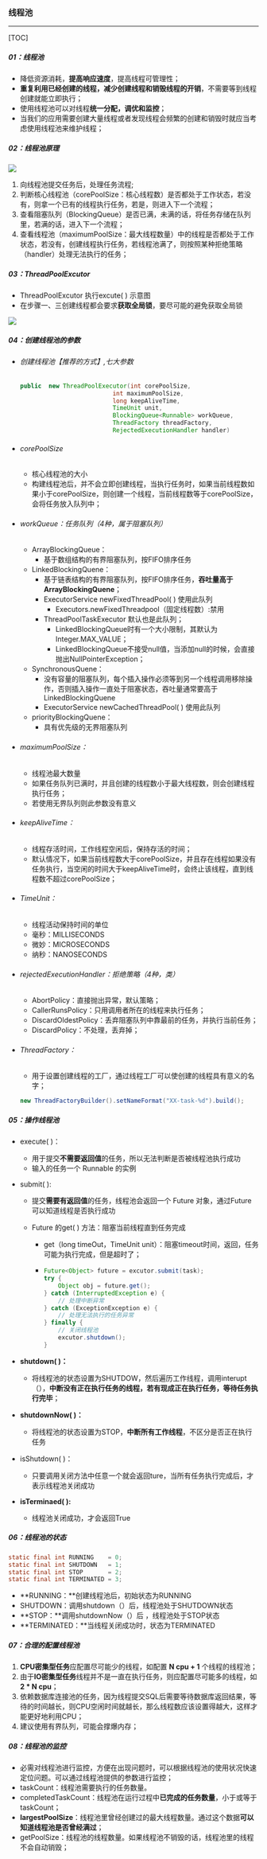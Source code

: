 ### 线程池

------

[TOC]

##### 01：线程池

- 降低资源消耗，**提高响应速度**，提高线程可管理性；
- **重复利用已经创建的线程，减少创建线程和销毁线程的开销**，不需要等到线程创建就能立即执行；
- 使用线程池可以对线程**统一分配，调优和监控**；
- 当我们的应用需要创建大量线程或者发现线程会频繁的创建和销毁时就应当考虑使用线程池来维护线程；

##### 02：线程池原理

![](https://github.com/likang315/Middleware/blob/master/%E5%A4%9A%E7%BA%BF%E7%A8%8B/%E5%A4%9A%E7%BA%BF%E7%A8%8B/%E7%BA%BF%E7%A8%8B%E6%B1%A0.png?raw=true)

1. 向线程池提交任务后，处理任务流程;
2. 判断核心线程池（corePoolSize：核心线程数）是否都处于工作状态，若没有，则拿一个已有的线程执行任务，若是，则进入下一个流程；
3. 查看阻塞队列（BlockingQueue）是否已满，未满的话，将任务存储在队列里，若满的话，进入下一个流程；
4. 查看线程池（maximumPoolSize：最大线程数量）中的线程是否都处于工作状态，若没有，创建线程执行任务，若线程池满了，则按照某种拒绝策略（handler）处理无法执行的任务；

##### 03：ThreadPoolExcutor

- ThreadPoolExcutor 执行excute( ) 示意图
- 在步骤一、三创建线程都会要求**获取全局锁**，要尽可能的避免获取全局锁

![](https://github.com/likang315/Middleware/blob/master/%E5%A4%9A%E7%BA%BF%E7%A8%8B/%E5%A4%9A%E7%BA%BF%E7%A8%8B/ThreadPoolExcutor.png?raw=true)

##### 04：创建线程池的参数

- ###### 创建线程池【推荐的方式】,七大参数

  ```java
  public  new ThreadPoolExecutor(int corePoolSize,
                            int maximumPoolSize,
                            long keepAliveTime,
                            TimeUnit unit,
                            BlockingQueue<Runnable> workQueue,
                            ThreadFactory threadFactory,
                            RejectedExecutionHandler handler)
  ```

- ###### corePoolSize

  - 核心线程池的大小
  - 构建线程池后，并不会立即创建线程，当执行任务时，如果当前线程数如果小于corePoolSize，则创建一个线程，当前线程数等于corePoolSize，会将任务放入队列中；

- ###### workQueue：任务队列（4种，属于阻塞队列）

  - ArrayBlockingQueue：
    -  基于数组结构的有界阻塞队列，按FIFO排序任务
  - LinkedBlockingQuene：
    - 基于链表结构的有界阻塞队列，按FIFO排序任务，**吞吐量高于ArrayBlockingQuene**；
    - ExecutorService newFixedThreadPool( ) 使用此队列
      - Executors.newFixedThreadpool（固定线程数）:禁用
    - ThreadPoolTaskExecutor 默认也是此队列；
      - LinkedBlockingQueue时有一个大小限制，其默认为Integer.MAX_VALUE；
      - LinkedBlockingQueue不接受null值，当添加null的时候，会直接抛出NullPointerException；
  - SynchronousQuene：
    - 没有容量的阻塞队列，每个插入操作必须等到另一个线程调用移除操作，否则插入操作一直处于阻塞状态，吞吐量通常要高于LinkedBlockingQuene
    - ExecutorService newCachedThreadPool( )  使用此队列
  - priorityBlockingQuene：
    - 具有优先级的无界阻塞队列

- ###### maximumPoolSize：

  - 线程池最大数量
  - 如果任务队列已满时，并且创建的线程数小于最大线程数，则会创建线程执行任务；
  - 若使用无界队列则此参数没有意义

- ###### keepAliveTime：

  - 线程存活时间，工作线程空闲后，保持存活的时间；
  - 默认情况下，如果当前线程数大于corePoolSize，并且存在线程如果没有任务执行，当空闲的时间大于keepAliveTime时，会终止该线程，直到线程数不超过corePoolSize；

- ###### TimeUnit：

  - 线程活动保持时间的单位
  - 毫秒：MILLISECONDS
  - 微妙：MICROSECONDS
  - 纳秒：NANOSECONDS

- ###### rejectedExecutionHandler：拒绝策略（4种，类）

  - AbortPolicy：直接抛出异常，默认策略；
  - CallerRunsPolicy：只用调用者所在的线程来执行任务；
  - DiscardOldestPolicy：丢弃阻塞队列中靠最前的任务，并执行当前任务；
  - DiscardPolicy：不处理，丢弃掉；
  
- ###### ThreadFactory：

  - 用于设置创建线程的工厂，通过线程工厂可以使创建的线程具有意义的名字；

  ```java
  new ThreadFactoryBuilder().setNameFormat("XX-task-%d").build();
  ```

##### 05：操作线程池

- execute( )：
  - 用于提交**不需要返回值**的任务，所以无法判断是否被线程池执行成功
  - 输入的任务一个 Runnable 的实例
- submit( ):
  - 提交**需要有返回值**的任务，线程池会返回一个 Future 对象，通过Future 可以知道线程是否执行成功
  - Future 的get( ) 方法：阻塞当前线程直到任务完成
    
    - get（long timeOut，TimeUnit unit）：阻塞timeout时间，返回，任务可能为执行完成，但是超时了；
    
    - ```java
      Future<Object> future = excutor.submit(task);
      try {
          Object obj = future.get();
      } catch (InterruptedException e) {
          // 处理中断异常
      } catch (ExceptionException e) {
          // 处理无法执行的任务异常
      } finally {
          // 关闭线程池
          excutor.shutdown();
      }
      ```
- **shutdown( )：**
  
  - 将线程池的状态设置为SHUTDOW，然后遍历工作线程，调用interupt（），**中断没有正在执行任务的线程，若有现成正在执行任务，等待任务执行完毕**；
- **shutdownNow( )：**
  
  - 将线程池的状态设置为STOP，**中断所有工作线程**，不区分是否正在执行任务
- isShutdown( )：
  
  - 只要调用关闭方法中任意一个就会返回ture，当所有任务执行完成后，才表示线程池关闭成功
- **isTerminaed( ):**
  
  - 线程池关闭成功，才会返回True

##### 06：线程池的状态

```java
static final int RUNNING    = 0;
static final int SHUTDOWN   = 1;
static final int STOP       = 2;
static final int TERMINATED = 3;
```

- **RUNNING：**创建线程池后，初始状态为RUNNING
- SHUTDOWN：调用shutdown（）后，线程池处于SHUTDOWN状态
- **STOP：**调用shutdownNow（）后 ，线程池处于STOP状态
- **TERMINATED：**当线程关闭成功时，状态为TERMINATED

##### 07：合理的配置线程池

1. **CPU密集型任务**应配置尽可能少的线程，如配置 **N cpu + 1** 个线程的线程池；
2. 由于**IO密集型任务**线程并不是一直在执行任务，则应配置尽可能多的线程，如 **2 * N cpu**；
3. 依赖数据库连接池的任务，因为线程提交SQL后需要等待数据库返回结果，等待的时间越长，则CPU空闲时间就越长，那么线程数应该设置得越大，这样才能更好地利用CPU；
4. 建议使用有界队列，可能会撑爆内存；

##### 08：线程池的监控

- 必需对线程池进行监控，方便在出现问题时，可以根据线程池的使用状况快速定位问题。可以通过线程池提供的参数进行监控；
- taskCount：线程池需要执行的任务数量。
- completedTaskCount：线程池在运行过程中**已完成的任务数量**，小于或等于taskCount；
- **largestPoolSize**：线程池里曾经创建过的最大线程数量。通过这个数据**可以知道线程池是否曾经满过**；
- getPoolSize：线程池的线程数量。如果线程池不销毁的话，线程池里的线程不会自动销毁；



